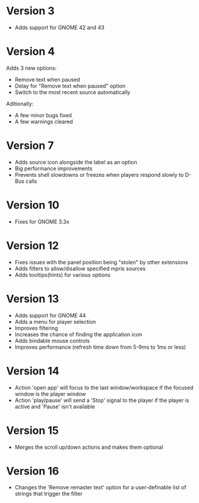 # Version 3
- Adds support for GNOME 42 and 43

# Version 4
Adds 3 new options:
- Remove text when paused
- Delay for "Remove text when paused" option
- Switch to the most recent source automatically

Aditionally:
- A few minor bugs fixed
- A few warnings cleared

# Version 7
- Adds source icon alongside the label as an option
- Big performance improvements
- Prevents shell slowdowns or freezes when players respond slowly to D-Bus calls

# Version 10
- Fixes for GNOME 3.3x

# Version 12
- Fixes issues with the panel position being "stolen" by other extensions
- Adds filters to allow/disallow specified mpris sources
- Adds tooltips(hints) for various options

# Version 13
- Adds support for GNOME 44
- Adds a menu for player selection
- Improves filtering
- Increases the chance of finding the application icon
- Adds bindable mouse controls
- Improves performance (refresh time down from 5-9ms to 1ms or less)

# Version 14
- Action 'open app' will focus to the last window/workspace if the focused
  window is the player window
- Action 'play/pause' will send a 'Stop' signal to the player if the player is
  active and 'Pause' isn't available

# Version 15
- Merges the scroll up/down actions and makes them optional

# Version 16
- Changes the 'Remove remaster text' option for a user-definable list of
  strings that trigger the filter
